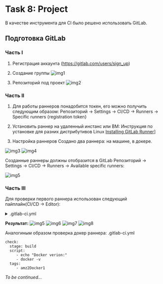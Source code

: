 # Task 8: Project

В качестве инструмента для CI было решено использовать GitLab.

## Подготовка GitLab 

### Часть l

1. Регистрация аккаунта (https://gitlab.com/users/sign_up)
2. Создание группы
![img1]()

3. Репозиторий под проект 
![img2]()

### Часть ll

1. Для работы раннеров понадобится токен, его можно получить следующим образом: 
Репозиторий -> Settings -> CI/CD -> Runners -> Specific runners {registration token}

2. Установить раннер на удаленный инстанс или ВМ:
Инструкция по установке для разних дистрибутивов Linux [Installing GitLab Runner](https://docs.gitlab.com/runner/install/linux-repository.html#installing-gitlab-runner)] 

3. Настройка раннеров
Создано два раннера: на машине, в докере.

![img3]()
![img4]()

Cозданные раннеры должны отобразится в GitLab Репозиторий -> Settings -> CI/CD -> Runners -> Available specific runners:

![img5]()

### Часть lll

Для проверки первого раннера использован следующий пайплайн(CI/CD -> Editor): 
<details><summary>.gitlab-ci.yml</summary>
<pre>

```
before_script:
  - echo "Before script section"
  - echo "For example you might run an update here or install a build dependency"
  stage: build
  script:
    - echo "Do your build here"
  tags:
    - amz2Shell

test1:
  stage: test
  script:
    - echo "Do a test here"
    - echo "For example run a test suite"
  tags:
    - amz2Shell

test2:
  stage: test
  script:
    - echo "Do another parallel test here"
    - echo "For example run a lint test"
  tags:
    - amz2Shell

deploy1:
  stage: deploy
  script:
    - echo "Do your deploy here"
  tags:
    - amz2Shell
```

</pre></details>

**Результат:**
![img5]()
![img6]()
![img7]()
![img8]()

Аналогиным образом проверка докер раннера: 
 .gitlab-ci.yml
```
check:
  stage: build
  script:
     - echo "Docker verion:"
     - docker -v 
  tags:
     - amz2Docker1
```


*To be continued...*
